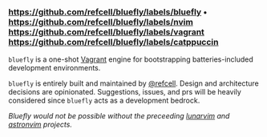 ### https://github.com/refcell/bluefly/labels/bluefly • https://github.com/refcell/bluefly/labels/nvim https://github.com/refcell/bluefly/labels/vagrant https://github.com/refcell/bluefly/labels/catppuccin

`bluefly` is a one-shot [Vagrant][vagrant-url] engine for bootstrapping batteries-included development environments.

[vagrant-url]: https://developer.hashicorp.com/vagrant

`bluefly` is entirely built and maintained by [@refcell](https://github.com/refcell).
Design and architecture decisions are opinionated.
Suggestions, issues, and prs will be heavily considered since `bluefly` acts as a development bedrock. 

*Bluefly would not be possible without the preceeding [lunarvim][lvim-url] and [astronvim][astronvim-url] projects.*

[lvim-url]: https://www.lunarvim.org/
[astronvim-url]: https://docs.astronvim.com/
